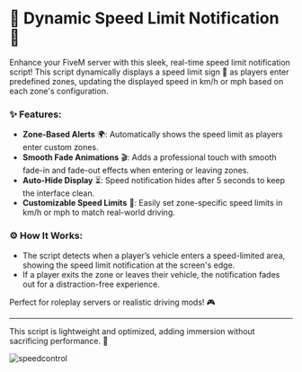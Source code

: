 # 🚗 Dynamic Speed Limit Notification 🚧

Enhance your FiveM server with this sleek, real-time speed limit notification script! This script dynamically displays a speed limit sign 🛑 as players enter predefined zones, updating the displayed speed in km/h or mph based on each zone's configuration.

### ✨ Features:
- **Zone-Based Alerts** 🌍: Automatically shows the speed limit as players enter custom zones.
- **Smooth Fade Animations** 🎬: Adds a professional touch with smooth fade-in and fade-out effects when entering or leaving zones.
- **Auto-Hide Display** ⏳: Speed notification hides after 5 seconds to keep the interface clean.
- **Customizable Speed Limits** 🚦: Easily set zone-specific speed limits in km/h or mph to match real-world driving.

### ⚙️ How It Works:
- The script detects when a player’s vehicle enters a speed-limited area, showing the speed limit notification at the screen's edge.
- If a player exits the zone or leaves their vehicle, the notification fades out for a distraction-free experience.
  
Perfect for roleplay servers or realistic driving mods! 🎮

---

This script is lightweight and optimized, adding immersion without sacrificing performance. 🚀


![speedcontrol](https://github.com/user-attachments/assets/181a0dde-5d24-4e07-b480-c97395fc72d4)
